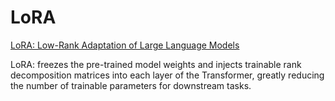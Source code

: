 # LoRA
[LoRA: Low-Rank Adaptation of Large Language Models](https://arxiv.org/pdf/2106.09685v1/1000)

LoRA: freezes the pre-trained model weights and injects trainable rank decomposition matrices into each layer of the Transformer, greatly reducing the number of trainable parameters for downstream tasks.

## 
